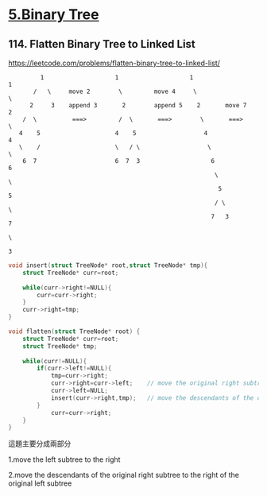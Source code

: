# [5.Binary Tree](/binaryTree.md)

## 114. Flatten Binary Tree to Linked List

https://leetcode.com/problems/flatten-binary-tree-to-linked-list/


             1                    1                    1                    1
           /   \     move 2        \         move 4     \                    \
          2     3    append 3       2        append 5    2       move 7       2
        /  \          ===>         /  \       ===>        \       ===>         \   
       4    5                     4    5                   4                    4
       \    /                     \   / \                   \                    \
        6  7                      6  7  3                    6                    6
                                                              \                    \
                                                               5                    5 
                                                              / \                    \
                                                             7   3                    7     
                                                                                       \
                                                                                        3   




```c
void insert(struct TreeNode* root,struct TreeNode* tmp){
    struct TreeNode* curr=root;
  
    while(curr->right!=NULL){
        curr=curr->right;
    }
    curr->right=tmp;
}

void flatten(struct TreeNode* root) {
    struct TreeNode* curr=root;
    struct TreeNode* tmp;
    
    while(curr!=NULL){
        if(curr->left!=NULL){
            tmp=curr->right;
            curr->right=curr->left;    // move the original right subtree to the left
            curr->left=NULL;
            insert(curr->right,tmp);   // move the descendants of the original right subtree to the right of the original left subtree
        }
            curr=curr->right;
    }
}
```

這題主要分成兩部分

1.move the left subtree to the right

2.move the descendants of the original right subtree to the right of the original left subtree
